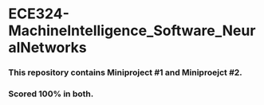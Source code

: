 # ECE324-MachineIntelligence_Software_NeuralNetworks
### This repository contains Miniproject #1 and Miniproejct #2.
### Scored 100% in both.
